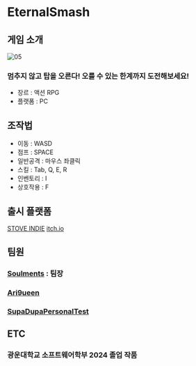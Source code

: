 # EternalSmash

## 게임 소개
![05](https://github.com/user-attachments/assets/fc7b24c6-bf46-4359-bb8c-3659820ec97d)
### 멈추지 않고 탑을 오른다! 오를 수 있는 한계까지 도전해보세요!
- 장르 : 액션 RPG
- 플랫폼 : PC

## 조작법
- 이동 : WASD
- 점프 : SPACE
- 일반공격 : 마우스 좌클릭
- 스킬 : Tab, Q, E, R
- 인벤토리 : I
- 상호작용 : F

## 출시 플랫폼
[STOVE INDIE](https://store.onstove.com/ko/games/4312)
[itch.io](https://soulments.itch.io/eternalsmash)

## 팀원
### [Soulments](https://github.com/Soulments) : 팀장
### [Ari9ueen](https://github.com/Ari9ueen)
### [SupaDupaPersonalTest](https://github.com/SupaDupaPersonalTest)

## ETC
### 광운대학교 소프트웨어학부 2024 졸업 작품
